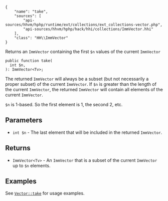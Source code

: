 ``` yamlmeta
{
    "name": "take",
    "sources": [
        "api-sources/hhvm/hphp/runtime/ext/collections/ext_collections-vector.php",
        "api-sources/hhvm/hphp/hack/hhi/collections/ImmVector.hhi"
    ],
    "class": "HH\\ImmVector"
}
```




Returns an ` ImmVector ` containing the first `` $n `` values of the current
``` ImmVector ```




``` Hack
public function take(
  int $n,
): ImmVector<Tv>;
```




The returned ` ImmVector ` will always be a subset (but not necessarily a
proper subset) of the current `` ImmVector ``. If ``` $n ``` is greater than the
length of the current ```` ImmVector ````, the returned ````` ImmVector ````` will contain
all elements of the current `````` ImmVector ``````.




` $n ` is 1-based. So the first element is 1, the second 2, etc.




## Parameters




+ ` int $n ` - The last element that will be included in the returned
  `` ImmVector ``.




## Returns




* ` ImmVector<Tv> ` - An `` ImmVector `` that is a subset of the current ``` ImmVector ``` up to
  ```` $n ```` elements.




## Examples




See [` Vector::take `](</hack/reference/class/Vector/take/#examples>) for usage examples.
<!-- HHAPIDOC -->
